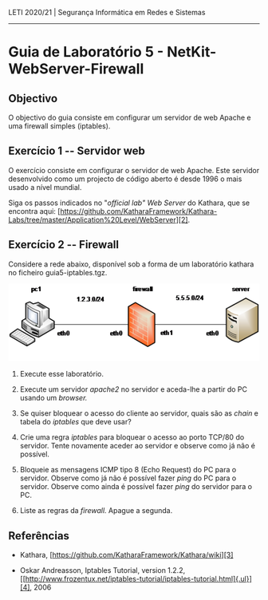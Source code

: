 LETI 2020/21 | Segurança Informática em Redes e Sistemas

---

# Guia de Laboratório 5 - NetKit-WebServer-Firewall

## Objectivo

O objectivo do guia consiste em configurar um servidor de web Apache e
uma firewall simples (iptables).

## Exercício 1 -- Servidor web

O exercício consiste em configurar o servidor de web Apache. Este
servidor desenvolvido como um projecto de código aberto é desde 1996 o
mais usado a nível mundial.

Siga os passos indicados no "*official lab" Web Server* do Kathara, que
se encontra aqui:
[https://github.com/KatharaFramework/Kathara-Labs/tree/master/Application%20Level/WebServer][2].

## Exercício 2 -- Firewall

Considere a rede abaixo, disponível sob a forma de um laboratório kathara
no ficheiro guia5-iptables.tgz.

![Topologia de Rede][1]

1.  Execute esse laboratório.

2.  Execute um servidor *apache2* no servidor e aceda-lhe a partir do PC
    usando um *browser.*

3.  Se quiser bloquear o acesso do cliente ao servidor, quais são as
    *chain* e tabela do *iptables* que deve usar?

4.  Crie uma regra *iptables* para bloquear o acesso ao porto TCP/80 do
    servidor. Tente novamente aceder ao servidor e observe como já não é
    possível.

5.  Bloqueie as mensagens ICMP tipo 8 (Echo Request) do PC para o
    servidor. Observe como já não é possível fazer *ping* do PC para o
    servidor. Observe como ainda é possível fazer *ping* do servidor
    para o PC.

6.  Liste as regras da *firewall.* Apague a segunda.

## Referências

-   Kathara, [https://github.com/KatharaFramework/Kathara/wiki][3]

-   Oskar Andreasson, Iptables Tutorial, version 1.2.2,
    [[http://www.frozentux.net/iptables-tutorial/iptables-tutorial.html]{.ul}][4],
    2006

  [1]: media/topologia-de-rede.png
  [2]: https://github.com/KatharaFramework/Kathara-Labs/tree/master/Application%20Level/WebServer
  [3]: https://github.com/KatharaFramework/Kathara/wiki
  [4]: http://www.frozentux.net/iptables-tutorial/iptables-tutorial.html
